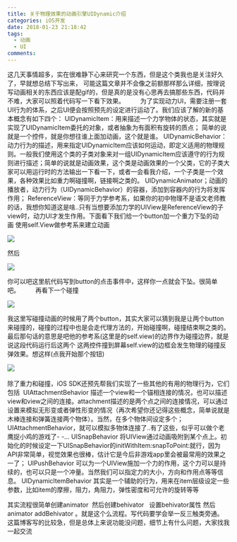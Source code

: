 ```yaml
---
title: 关于物理效果的动画引擎UIDynamic介绍
categories: iOS开发
date: 2018-01-23 21:18:42
tags:
  - 动画
  - UI
comments:
---
```

这几天事情超多，实在很难静下心来研究一个东西，但是这个类我也是关注好久了，早就想总结下写出来， 可能这篇文章并不会像之前额那样那么详细，按理说写动画相关的东西应该是配gif的，但是真的是没有心思再去搞那些东西，代码并不难，大家可以照着代码写一下看下效果。
        为了实现动力UI，需要注册一套UI行为的体系，之后UI便会按照预先的设定进行运动了。我们应该了解的新的基本概念有如下四个：
UIDynamicItem：用来描述一个力学物体的状态，其实就是实现了UIDynamicItem委托的对象，或者抽象为有面积有旋转的质点； 简单的说就是一个控件，就是你想往谁上面加动画，这个就是谁。
UIDynamicBehavior：动力行为的描述，用来指定UIDynamicItem应该如何运动，即定义适用的物理规则。一般我们使用这个类的子类对象来对一组UIDynamicItem应该遵守的行为规则进行描述；简单的说就是动画效果，这个类是动画效果的一个父类，它的子类大家可以用运行时的方法输出一下看一下，或者一会看我介绍，一个子类是一个效果，各种效果比如重力啊碰撞啊，链接啊之类的。
UIDynamicAnimator；动画的播放者，动力行为（UIDynamicBehavior）的容器，添加到容器内的行为将发挥作用；
ReferenceView：等同于力学参考系，如果你的初中物理不是语文老师教的话，我想你知道这是啥..只有当想要添加力学的UIView是ReferenceView的子view时，动力UI才发生作用。下面看下我们给一个button加一个重力下坠的动画 使用self.View做参考系来建立动画
<!--more-->
![](https://ws4.sinaimg.cn/large/006tNc79gy1fo6m073lu9j30ft02n74g.jpg)

然后

![](https://ws3.sinaimg.cn/large/006tNc79gy1fo6m0h0bvej307900s0si.jpg)

你可以吧这里航代码写到button的点击事件中，这样你一点就会下坠。很简单吧。
        再看下一个碰撞

![](https://ws3.sinaimg.cn/large/006tNc79gy1fo6m1auc65j30mx02ht92.jpg)

我这里写碰撞动画的时候用了两个button，其实大家可以猜到我是让两个button来碰撞的，碰撞的过程中也是会走代理方法的，开始碰撞啊，碰撞结束啊之类的。最后那句话的意思是吧他的参考系(这里是的self.view)的边界作为碰撞边界，就是说这段代码运行后这两个 这两控件撞到屏幕self.view的边框会发生物理的碰撞反弹效果。想这样(点我开始那个按钮)

![](https://ws2.sinaimg.cn/large/006tNc79gy1fo6m1l2ecwg308r0fl75h.gif)         

除了重力和碰撞，iOS SDK还预先帮我们实现了一些其他的有用的物理行为，它们包括
 UIAttachmentBehavior 描述一个view和一个锚相连接的情况，也可以描述view和view之间的连接。attachment描述的是两个点之间的连接情况，可以通过设置来模拟无形变或者弹性形变的情况（再次希望你还记得这些概念，简单说就是木棒连接和弹簧连接两个物体）。当然，在多个物体间设定多个；UIAttachmentBehavior，就可以模拟多物体连接了..有了这些，似乎可以做个老鹰捉小鸡的游戏了- -…
UISnapBehavior 将UIView通过动画吸附到某个点上。初始化的时候设定一下UISnapBehavior的initWithItem:snapToPoint:就行，因为API非常简单，视觉效果也很棒，估计它是今后非游戏app里会被最常用的效果之一了；
UIPushBehavior 可以为一个UIView施加一个力的作用，这个力可以是持续的，也可以只是一个冲量。当然我们可以指定力的大小，方向和作用点等等信息。
UIDynamicItemBehavior 其实是一个辅助的行为，用来在item层级设定一些参数，比如item的摩擦，阻力，角阻力，弹性密度和可允许的旋转等等

其实流程很简单创建animator  然后创建behivator   设置behivator属性 然后animator addBehivator 。就是这个么流程。写代码要学会举一反三触类旁通。    这篇博客写的比较急，但是总体上来说功能没问题，细节上有什么问题，大家找我一起交流

